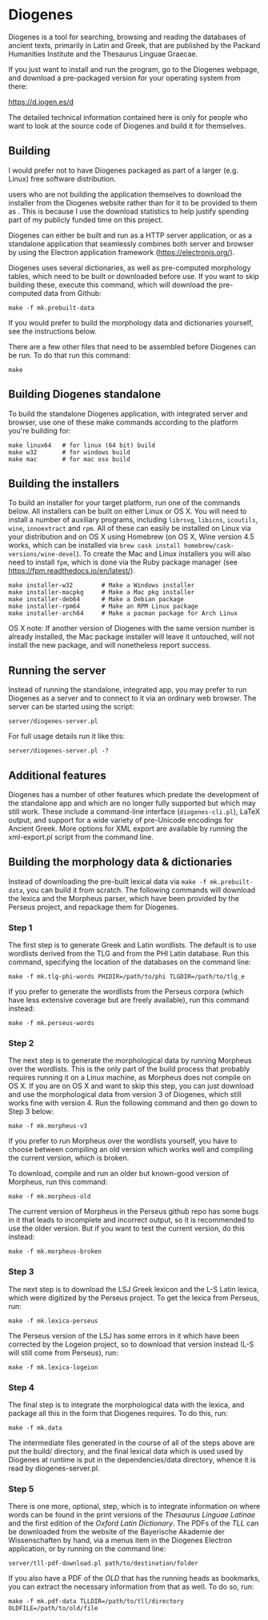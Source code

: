 Diogenes
========

Diogenes is a tool for searching, browsing and reading the databases
of ancient texts, primarily in Latin and Greek, that are published by
the Packard Humanities Institute and the Thesaurus Linguae Graecae.

If you just want to install and run the program, go to the Diogenes
webpage, and download a pre-packaged version for your operating system
from there:

https://d.iogen.es/d

The detailed technical information contained here is only for people
who want to look at the source code of Diogenes and build it for
themselves.

Building
--------

I would prefer not to have Diogenes packaged as part of a larger
(e.g. Linux) free software distribution.

users who are not building the application themselves
to download the installer from the Diogenes website rather than for it
to be provided to them as .  This is
because I use the download statistics to help justify spending part of
my publicly funded time on this project.

Diogenes can either be built and run as a HTTP server application, or
as a standalone application that seamlessly combines both server and
browser by using the Electron application framework
(https://electronjs.org/).

Diogenes uses several dictionaries, as well as pre-computed morphology
tables, which need to be built or downloaded before use.  If you want
to skip building these, execute this command, which will download the
pre-computed data from Github:

    make -f mk.prebuilt-data

If you would prefer to build the morphology data and dictionaries
yourself, see the instructions below.

There are a few other files that need to be assembled before Diogenes
can be run. To do that run this command:

    make

Building Diogenes standalone
----------------------------

To build the standalone Diogenes application, with integrated server
and browser, use one of these make commands according to the platform
you're building for:

    make linux64   # for linux (64 bit) build
    make w32       # for windows build
    make mac       # for mac osx build

Building the installers
-----------------------

To build an installer for your target platform, run one of the
commands below.  All installers can be built on either Linux or OS X.
You will need to install a number of auxiliary programs, including
`librsvg`, `libicns`, `icoutils`, `wine`, `innoextract` and `rpm`.
All of these can easily be installed on Linux via your distribution
and on OS X using Homebrew (on OS X, Wine version 4.5 works, which can
be installed via `brew cask install
homebrew/cask-versions/wine-devel`).  To create the Mac and Linux
installers you will also need to install `fpm`, which is done via the
Ruby package manager (see https://fpm.readthedocs.io/en/latest/).

    make installer-w32        # Make a Windows installer
    make installer-macpkg     # Make a Mac pkg installer
    make installer-deb64      # Make a Debian package
    make installer-rpm64      # Make an RPM Linux package
    make installer-arch64     # Make a pacman package for Arch Linux

OS X note: If another version of Diogenes with the same version number
is already installed, the Mac package installer will leave it
untouched, will not install the new package, and will nonetheless
report success.

Running the server
------------------

Instead of running the standalone, integrated app, you may prefer to
run Diogenes as a server and to connect to it via an ordinary web
browser.  The server can be started using the script:

    server/diogenes-server.pl

For full usage details run it like this:

    server/diogenes-server.pl -?

Additional features
-------------------

Diogenes has a number of other features which predate the development
of the standalone app and which are no longer fully supported but
which may still work.  These include a command-line interface
(`diogenes-cli.pl`), LaTeX output, and support for a wide variety of
pre-Unicode encodings for Ancient Greek.  More options for XML export
are available by running the xml-export.pl script from the command
line.

Building the morphology data & dictionaries
-------------------------------------------

Instead of downloading the pre-built lexical data via
`make -f mk.prebuilt-data`, you can build it from scratch. The
following commands will download the lexica and the Morpheus parser,
which have been provided by the Perseus project, and repackage them
for Diogenes.

### Step 1

The first step is to generate Greek and Latin wordlists.  The default
is to use wordlists derived from the TLG and from the PHI Latin
database. Run this command, specifying the location of the databases
on the command line:

    make -f mk.tlg-phi-words PHIDIR=/path/to/phi TLGDIR=/path/to/tlg_e

If you prefer to generate the wordlists from the Perseus corpora
(which have less extensive coverage but are freely available), run
this command instead:

    make -f mk.perseus-words

### Step 2

The next step is to generate the morphological data by running
Morpheus over the wordlists.  This is the only part of the build
process that probably requires running it on a Linux machine, as
Morpheus does not compile on OS X.  If you are on OS X and want to
skip this step, you can just download and use the morphological data
from version 3 of Diogenes, which still works fine with version 4.
Run the following command and then go down to Step 3 below:

    make -f mk.morpheus-v3

If you prefer to run Morpheus over the wordlists yourself, you have to
choose between compiling an old version which works well and compiling
the current version, which is broken.

To download, compile and run an older but known-good version of
Morpheus, run this command:

    make -f mk.morpheus-old

The current version of Morpheus in the Perseus github repo has some
bugs in it that leads to incomplete and incorrect output, so it is
recommended to use the older version.  But if you want to test the
current version, do this instead:

    make -f mk.morpheus-broken

### Step 3

The next step is to download the LSJ Greek lexicon and the L-S Latin
lexica, which were digitized by the Perseus project.  To get the
lexica from Perseus, run:

    make -f mk.lexica-perseus

The Perseus version of the LSJ has some errors in it which have been
corrected by the Logeion project, so to download that version instead
(L-S will still come from Perseus), run:

    make -f mk.lexica-logeion

### Step 4

The final step is to integrate the morphological data with the lexica,
and package all this in the form that Diogenes requires.  To do this,
run:

    make -f mk.data

The intermediate files generated in the course of all of the steps
above are put the build/ directory, and the final lexical data which
is used used by Diogenes at runtime is put in the dependencies/data
directory, whence it is read by diogenes-server.pl.

### Step 5

There is one more, optional, step, which is to integrate information
on where words can be found in the print versions of the _Thesaurus
Linguae Latinae_ and the first edition of the _Oxford Latin
Dictionary_.  The PDFs of the _TLL_ can be downloaded from the website
of the Bayerische Akademie der Wissenschaften by hand, via a menus
item in the Diogenes Electron application, or by running on the
command line:

    server/tll-pdf-download.pl path/to/destination/folder

If you also have a PDF of the _OLD_ that has the running heads as
bookmarks, you can extract the necessary information from that as
well.  To do so, run:

    make -f mk.pdf-data TLLDIR=/path/to/tll/directory OLDFILE=/path/to/old/file

